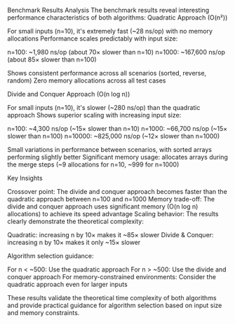 Benchmark Results Analysis
The benchmark results reveal interesting performance characteristics of both algorithms:
Quadratic Approach (O(n²))

For small inputs (n=10), it's extremely fast (~28 ns/op) with no memory allocations
Performance scales predictably with input size:

n=100: ~1,980 ns/op (about 70× slower than n=10)
n=1000: ~167,600 ns/op (about 85× slower than n=100)


Shows consistent performance across all scenarios (sorted, reverse, random)
Zero memory allocations across all test cases

Divide and Conquer Approach (O(n log n))

For small inputs (n=10), it's slower (~280 ns/op) than the quadratic approach
Shows superior scaling with increasing input size:

n=100: ~4,300 ns/op (~15× slower than n=10)
n=1000: ~66,700 ns/op (~15× slower than n=100)
n=10000: ~825,000 ns/op (~12× slower than n=1000)


Small variations in performance between scenarios, with sorted arrays performing slightly better
Significant memory usage: allocates arrays during the merge steps (~9 allocations for n=10, ~999 for n=1000)

Key Insights

Crossover point: The divide and conquer approach becomes faster than the quadratic approach between n=100 and n=1000
Memory trade-off: The divide and conquer approach uses significant memory (O(n log n) allocations) to achieve its speed advantage
Scaling behavior: The results clearly demonstrate the theoretical complexity:

Quadratic: increasing n by 10× makes it ~85× slower
Divide & Conquer: increasing n by 10× makes it only ~15× slower


Algorithm selection guidance:

For n < ~500: Use the quadratic approach
For n > ~500: Use the divide and conquer approach
For memory-constrained environments: Consider the quadratic approach even for larger inputs



These results validate the theoretical time complexity of both algorithms and provide practical guidance for algorithm selection based on input size and memory constraints.
